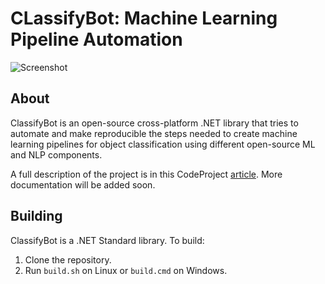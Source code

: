 # CLassifyBot: Machine Learning Pipeline Automation
![Screenshot](https://www.codeproject.com/KB/AI/1233098/classifybot1.png)

## About
ClassifyBot is an open-source cross-platform .NET library that tries to automate and make reproducible the steps needed to create machine learning pipelines for object classification using different open-source ML and NLP components.

A full description of the project is in this CodeProject [article](https://www.codeproject.com/Articles/1233098/Create-a-ML-classification-pipeline-in-NET-with-Cl). More documentation will be added soon.

## Building

ClassifyBot is a .NET Standard library. To build:
1. Clone the repository.
2. Run `build.sh` on Linux or `build.cmd` on Windows. 
